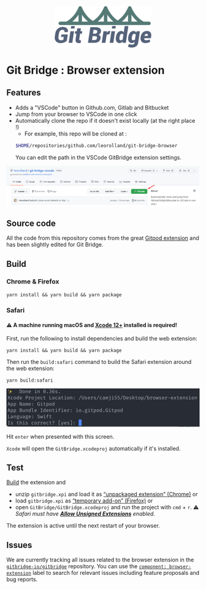 <p align="center">
  <img src="docs/git-bridge.png" width="50%">
</p>

# Git Bridge : Browser extension

## Features 
- Adds a "VSCode" button in Github.com, Gitlab and Bitbucket
- Jump from your browser to VSCode in one click
- Automatically clone the repo if it doesn't exist locally (at the right place !)
  - For example, this repo will be cloned at :
  ```sh
  $HOME/repositories/github.com/leorolland/git-bridge-browser
  ```
  You can edit the path in the VSCode GitBridge extension settings.

 ![Git Bridge](./docs/github-injected.png "Git Bridge")
## Source code

All the code from this repository comes from the great [Gitpod extension](https://github.com/gitpod-io/browser-extension) and has been slightly edited for Git Bridge.



## Build

### Chrome & Firefox

```
yarn install && yarn build && yarn package
```

### Safari

#### ⚠️ A machine running macOS and [Xcode 12+](https://developer.apple.com/xcode/) installed is required!

First, run the following to install dependencies and build the web extension:

```
yarn install && yarn build && yarn package
```

Then run the `build:safari` command to build the Safari extension around the web extension:

```
yarn build:safari
```

![Confirm Safari](./docs/safari-confirm.png "Confirm Safari")

Hit `enter` when presented with this screen.

`Xcode` will open the `GitBridge.xcodeproj` automatically if it's installed.

## Test

[Build](#build) the extension and
* unzip `gitbridge.xpi` and load it as [“unpackaged extension” (Chrome)](https://developer.chrome.com/extensions/getstarted) or
* load `gitbridge.xpi` as [“temporary add-on” (Firefox)](https://blog.mozilla.org/addons/2015/12/23/loading-temporary-add-ons/) or
* open `GitBridge/GitBridge.xcodeproj` and run the project with `cmd` + `r`. ⚠️ _Safari must have [**Allow Unsigned Extensions**](https://developer.apple.com/documentation/safariservices/safari_app_extensions/building_a_safari_app_extension) enabled._

The extension is active until the next restart of your browser.

## Issues

We are currently tracking all issues related to the browser extension in the [`gitbridge-io/gitbridge`](https://github.com/gitbridge-io/gitbridge) repository.
You can use the [`component: browser-extension`](https://github.com/gitbridge-io/gitbridge/issues?q=is%3Aissue+is%3Aopen+extension+label%3A%22component%3A+browser-extension%22) label to search for relevant issues including feature proposals and bug reports.
